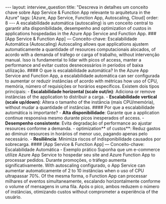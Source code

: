 --- layout: interview_question title: "Descreva in detalhes um conceito chave sobre App Service & Function App relevante to arquitetura in the Azure" tags: [Azure, App Service, Function App, Autoscaling, Cloud] order: 8 --- A escalabilidade automática (autoscaling) is um conceito central to garantir alta disponibilidade, desempenho and optimization of custos in applications hospedadas in the Azure App Service and Function App. ### [App Service & Function App] — Conceito-chave: Escalabilidade Automática (Autoscaling) Autoscaling allows que applications ajustem automaticamente a quantidade of resources computacionais alocados, of acordo with a demanda of tráfego or carga of trabalho, without intervenção manual. Isso is fundamental to lidar with picos of access, manter a performance and evitar custos desnecessários in períodos of baixa utilização. #### O que is escalabilidade automática? In the Azure App Service and Function App, a escalabilidade automática can ser configurada to aumentar or reduzir instâncias of acordo with métricas how uso of CPU, memória, número of requisições or horários específicos. Existem dois tipos principais: - **Escalabilidade horizontal (scale out/in)**: Adiciona or remove instâncias of the application to distribuir a carga. - **Escalabilidade vertical (scale up/down)**: Altera o tamanho of the instância (mais CPU/memória), without mudar a quantidade of instâncias. #### Por que a escalabilidade automática is importante? - **Alta disponibilidade**: Garante que a application continue responsiva mesmo durante picos inesperados of access. - **Desempenho consistente**: Evita degradação of performance ao ajustar resources conforme a demanda. - optimization** of custos**: Reduz gastos ao diminuir resources in horários of menor uso, pagando apenas pelo necessário. - **Resiliência**: Minimiza riscos of indisponibilidade causados por sobrecarga. #### [App Service & Function App] — Conceito-chave: Escalabilidade Automática - Exemplo prático Suponha que um e-commerce utilize Azure App Service to hospedar seu site and Azure Function App to processar pedidos. Durante promoções, o tráfego aumenta significativamente. With autoscaling configurado, o App Service can aumentar automaticamente of 2 to 10 instâncias when o uso of CPU ultrapassar 70%. Of the mesma forma, o Function App can processar milhares of eventos simultaneamente, escalando horizontalmente conforme o volume of mensagens in uma fila. Após o pico, ambos reduzem o número of instâncias, otimizando custos without comprometer a experiência of the usuário.